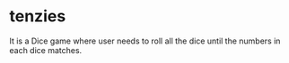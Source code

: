 # tenzies
It is a Dice game where user needs to roll all the dice until the numbers in each dice matches.
